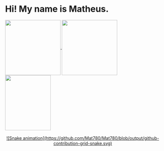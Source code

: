 <h1> Hi! My name is Matheus. </h1>

<div>
  <a href="https://github.com/Mat780">
  <img height="180em"   align="center" src="https://github-readme-stats.vercel.app/api?username=Mat780&show_icons=true&theme=react&include_all_commits=true&count_private=true"/>
  <img height="180em"  align="center" src="https://github-readme-stats.vercel.app/api/top-langs/?username=Mat780&layout=compact&langs_count=7&theme=react" />

  <img align="center" width="148" height="180" src="https://media1.tenor.com/images/68e8337fb4eb7e40645d832c64762a8b/tenor.gif?itemid=19443613">
</div>
 <br>
<div  align="center">  
  ![Snake animation](https://github.com/Mat780/Mat780/blob/output/github-contribution-grid-snake.svg)
 
</div>
